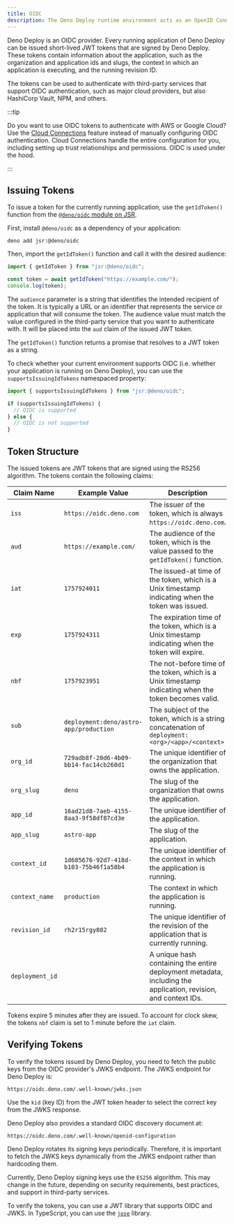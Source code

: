 ```yaml
---
title: OIDC
description: The Deno Deploy runtime environment acts as an OpenID Connect (OIDC) provider, enabling you to integrate with third-party services that support OIDC authentication.
---
```


Deno Deploy is an OIDC provider. Every running application of Deno Deploy can be
issued short-lived JWT tokens that are signed by Deno Deploy. These tokens
contain information about the application, such as the organization and
application ids and slugs, the context in which an application is executing, and
the running revision ID.

The tokens can be used to authenticate with third-party services that support
OIDC authentication, such as major cloud providers, but also HashiCorp Vault,
NPM, and others.

:::tip

Do you want to use OIDC tokens to authenticate with AWS or Google Cloud? Use the
[Cloud Connections](./cloud-connections) feature instead of manually configuring
OIDC authentication. Cloud Connections handle the entire configuration for you,
including setting up trust relationships and permissions. OIDC is used under the
hood.

:::

## Issuing Tokens

To issue a token for the currently running application, use the `getIdToken()`
function from the [`@deno/oidc` module on JSR](http://jsr.io/@deno/oidc).

First, install `@deno/oidc` as a dependency of your application:

```
deno add jsr:@deno/oidc
```

Then, import the `getIdToken()` function and call it with the desired audience:

```ts
import { getIdToken } from "jsr:@deno/oidc";

const token = await getIdToken("https://example.com/");
console.log(token);
```

The `audience` parameter is a string that identifies the intended recipient of
the token. It is typically a URL or an identifier that represents the service or
application that will consume the token. The audience value must match the value
configured in the third-party service that you want to authenticate with. It
will be placed into the `aud` claim of the issued JWT token.

The `getIdToken()` function returns a promise that resolves to a JWT token as a
string.

To check whether your current environment supports OIDC (i.e. whether your
application is running on Deno Deploy), you can use the
`supportsIssuingIdTokens` namespaced property:

```ts
import { supportsIssuingIdTokens } from "jsr:@deno/oidc";

if (supportsIssuingIdTokens) {
  // OIDC is supported
} else {
  // OIDC is not supported
}
```

## Token Structure

The issued tokens are JWT tokens that are signed using the RS256 algorithm. The
tokens contain the following claims:

| Claim Name      | Example Value                          | Description                                                                                                    |
| --------------- | -------------------------------------- | -------------------------------------------------------------------------------------------------------------- |
| `iss`           | `https://oidc.deno.com`                | The issuer of the token, which is always `https://oidc.deno.com`.                                              |
| `aud`           | `https://example.com/`                 | The audience of the token, which is the value passed to the `getIdToken()` function.                           |
| `iat`           | `1757924011`                           | The issued-at time of the token, which is a Unix timestamp indicating when the token was issued.               |
| `exp`           | `1757924311`                           | The expiration time of the token, which is a Unix timestamp indicating when the token will expire.             |
| `nbf`           | `1757923951`                           | The not-before time of the token, which is a Unix timestamp indicating when the token becomes valid.           |
| `sub`           | `deployment:deno/astro-app/production` | The subject of the token, which is a string concatenation of `deployment:<org>/<app>/<context>`                |
| `org_id`        | `729adb8f-20d6-4b09-bb14-fac14cb260d1` | The unique identifier of the organization that owns the application.                                           |
| `org_slug`      | `deno`                                 | The slug of the organization that owns the application.                                                        |
| `app_id`        | `16ad21d8-7aeb-4155-8aa3-9f58df87cd3e` | The unique identifier of the application.                                                                      |
| `app_slug`      | `astro-app`                            | The slug of the application.                                                                                   |
| `context_id`    | `1d685676-92d7-418d-b103-75b46f1a58b4` | The unique identifier of the context in which the application is running.                                      |
| `context_name`  | `production`                           | The context in which the application is running.                                                               |
| `revision_id`   | `rh2r15rgy802`                         | The unique identifier of the revision of the application that is currently running.                            |
| `deployment_id` | <random string>                        | A unique hash containing the entire deployment metadata, including the application, revision, and context IDs. |

Tokens expire 5 minutes after they are issued. To account for clock skew, the
tokens `nbf` claim is set to 1 minute before the `iat` claim.

## Verifying Tokens

To verify the tokens issued by Deno Deploy, you need to fetch the public keys
from the OIDC provider's JWKS endpoint. The JWKS endpoint for Deno Deploy is:

```
https://oidc.deno.com/.well-known/jwks.json
```

Use the `kid` (key ID) from the JWT token header to select the correct key from
the JWKS response.

Deno Deploy also provides a standard OIDC discovery document at:

```
https://oidc.deno.com/.well-known/openid-configuration
```

Deno Deploy rotates its signing keys periodically. Therefore, it is important to
fetch the JWKS keys dynamically from the JWKS endpoint rather than hardcoding
them.

Currently, Deno Deploy signing keys use the `ES256` algorithm. This may change
in the future, depending on security requirements, best practices, and support
in third-party services.

To verify the tokens, you can use a JWT library that supports OIDC and JWKS. In
TypeScript, you can use the [`jose`](https://jsr.io/@panva/jose) library.

